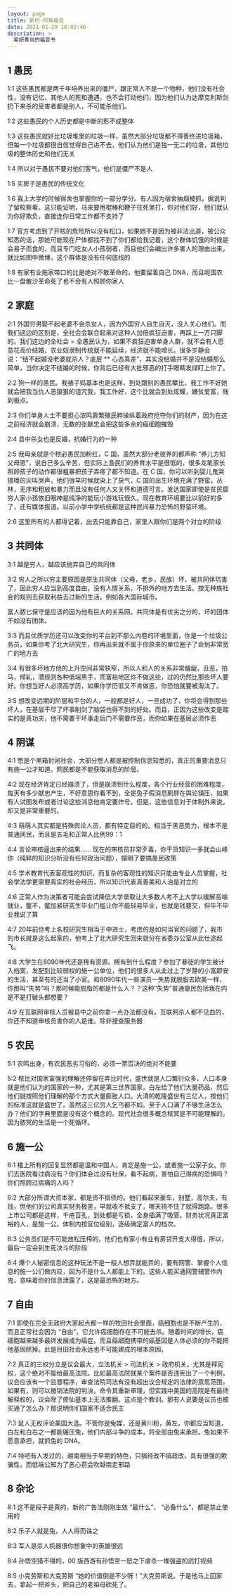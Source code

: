 ```yaml
---
layout: page
title: 新约·阿紫福音
date: 2021-01-29 18:02:46
description: >
  紫妍青岚的福音书
---
```


## 1 愚民

1:1 这些愚民都是两千年培养出来的僵尸，跟正常人不是一个物种，他们没有社会性，没有记忆，其他人的死和遭遇，也不会打动他们，因为他们认为达摩克利斯剑扔下来杀的受害者都是别人，不可能杀他们。

1:2 这些愚民的个人历史都是中断的形不成整体

1:3 这些愚民就好比垃圾堆里的垃圾一样，虽然大部分垃圾都不得善终进垃圾箱，但每一个垃圾都很自信觉得自己进不去，他们认为他们是独一无二的垃圾，其他垃圾的整体历史和他们无关

1:4 所以对于愚民不要对他们客气，他们是僵尸不是人

1:5 买房子是愚民的传统文化

1:6 我上大学的时候宿舍也掌握你的一部分学分。有人因为宿舍抽烟被抓，据说判了留校察看。这只能证明，马来要用棍棒和鞭子往死里打，你对他们好，他们就认为你好欺负，直接连你日常工作都不支持了

1:7 官方考虑到了开核的危险所以没有松口，如果她不是因为被非法出道，被公众知悉的话，那她可能现在尸体都找不到了你们都给我记着，这个群体饥饿的时候是会易子而食的，而且专门吃女人小孩弱者，而且他们会编出许多害人的理由出来，就比如图中微博，这个群体是没有任何底线的

1:8 有家有业拖家带口的比是绝对不敢革命的，他要留着自己 DNA，而且呢国农比一盘散沙革命死了也不会有人照顾你家人

## 2 家庭

2:1 外国穷男娶不起老婆不会杀女人，因为外国穷人自生自灭，没人关心他们。而我们这边的区别是，全社会会联合起来对这种人加倍疯狂迫害，再踩上一万只脚的。我们这边的全社会 = 全愚民认为，如果不疯狂迫害单身人群，就不会有人愿意花高价结婚，农业奴隶制传统就不能延续，经济就不能增长。很多岁静会说：“结不起婚没老婆就杀人？底层 ** 心态真差”，其实没结婚并不是没结婚那么简单，当你决定不结婚的时候，你背后已经有大批邪恶的打手眼睛发绿盯上你了。

2:2 狗一样的愚民。我裱子妈基本也是这样，到处跟别的愚民攀比，我工作不好她就会把我当仇人恶狠狠的诅咒我，我工作好，这个比就会到处炫耀，嫌贫爱富，贱到极点。

2:3 你们单身人士不要担心浓鸣靠繁殖民粹操纵着政府抢夺你们的财产，因为在这之前经济就会崩溃，无数的张献忠会把这些多余的癌细胞摧毁

2:4 县中杀女也是反婚，抗婚行为的一种

2:5 我母亲就是个秾必愚民加粉红，C 国，虽然大部分老彼养的都声称 “养儿方知父母恩”，说自己多么辛苦，但实际上渔民们的养育水平是很低的，很多龙笔家长照顾孩子的动作都很粗暴把孩子弄疼了都不知道。在 C 国，你可以听到婴儿鬼哭狼嚎的尖叫哭声，他们很早时候就染上了戾气，C 国的出生环境充满了野蛮，丛林，无序和粗放和暴力而且没有任何人文关怀和道德可言。发达国家即使是贫民窟穷人家小孩依旧眼神是纯净的能玩小游戏玩很久。现在教育环境要比以前好的多了，还有媒体报道。以前小学中学统统都是这种民间暴力恐怖的野蛮环境。

2:6 这里所有的人都得记着，出去只能靠自己，家里人跟你们是两个对立的阶级

## 3 共同体

3:1 越是穷人，越应该抛弃自己的共同体

3:2 穷人之所以穷主要原因是原生共同体（父母，老乡，民族）坏，被共同体坑害了，因此穷人应当到高度自由，没有人情关系，不排外的地方去生活。按无种族社会的规则去获取利益去过新的生活。例如各大国际城市。

富人脓匕保守是应该的因为他有巨大的关系网。共同体是有优劣之分的，坏的团体不如没有团体。

3:3 而且优质学历还可以改变你的平台到不那么内卷的环境里面，你是一个垃圾公务员，如果你考了北大研究生，你再出来就不属于你原来的单位圈子了会到非常宽广的地方去

3:4 有很多坏地方他的上升空间非常狭窄，所以人和人的关系非常龌龊，丑恶，拍马，倾轧，潜规则各种低端黑手，而富裕地区你不做这些，过的仍然比那些坏人要好。你想当好人必须高学历，如果你学历低又不肯做恶，你恐怕就要被淘汰了。

3:5 想改变远期的阶层和平台的人，一般都是好人，一旦成功了，你将会得到那些坏人，在基层干尽了坏事削剑了脑袋也得不到的好处。而且，正因为这些改变是踏实的是真功夫，他不需要干坏事走后门不需要作恶，而你如果在基层必须作恶

## 4 阴谋

4:1 憋是个黑箱封闭社会，大部分憋人都是被控制信息知悉的，真正的重要消息只有施一公才知道。网民都是不能获取消息的阶层。

4:2 现在经济肯定已经崩溃了，但是崩溃到什么程度，各个行业经营的困难程度，每天有多少献忠产生，不好意思你看不到，全是兔子假消息刷屏在舆论镇压，如果有人试图发布或者讨论这些消息他肯定要炸号。但是，这些信息对于体制外来说，却又是非常重要的。

4:3 萌萌人其实都是特殊舆论人员，都有特定目的的。相当于黑恶势力，根本不是普通网民，而且是五毛和正常人比例99：1

4:4 言论审核逼出来的结果…… 现在的审核员非常歹毒，你干货知识一多就会山峰你（纯粹的知识分析没有任何政治问题），摆明了要搞愚民政策

4:5 学术教育代表客观性的知识，而复杂的客观性的知识只能由专业人员掌握，社会学法学更需要真实的社会经历，所以知识代表真善美和人治是对立的

4:6 正常人作为决策者可能会尝试降低大学录取让大多数人考不上大学以缓解高端就业，鳖不，鳖加紧研究生毕业门槛让你不能轻易毕业，也就是钱要交，但毕不毕业我说了算

4:7 20年前你考上名校研究生相当于中进士，考虑的是如何当官的问题了，我市的市长就是这么起家的，他考上了北大研究生回来就分在省委办公室从此仕途起飞。

4:8 大学生在8090年代还是稀有资源。稀有到什么程度？参加了暴徒的学生被计入档案，发配到比较弱权的施一公单位，他们的很多人从此过上了岁静的小富即安的生活，甚至有的还当了小官。和8090年代一些演员一失势就脱脂去欧美一样，你那叫“失势”吗？那时候能脱脂的都是什么人？？这种“失势”普通瘪民包括我在内是不是打破头都想要？

4:9 在互联网审核人员被县中之前你拿一点办法都没有。互联网杀人都不见血的，你还不知道审核员害你的人是谁。除非搜查服务器

## 5 农民

5:1 农鸣出身，有农民恶劣习俗的，必须一票否决的绝对不能要

5:2 秾比对国家富强的理解还停留在弄比时代，盛世就是人口繁衍众多，人口本身就是他们认为的国家的一种，尤其是第三世界国家，白左给了他们大量药品，然后他们就按照他们理解的那个方式大量膨胀人口。大清的乾隆盛世有三亿人，按他们的标准这就是盛世了。虽然这三亿穷人乞丐都不如。至于人口满了不够生活怎么办？他们的字典里面是没有这个概念的。现代社会很多概念秾冥是不可能理解的，因为脓冥的生活是一个死循环。

## 6 施一公

6:1 楼上所有的回复显然都是温和中国人，肯定是施一公，或者施一公家子女。你们去医院看过病没有？你们体会过没有社保，看不起病，害怕自己得病的恐惧吗？你们照顾过病痛的人吗？

6:2 大部分所谓大资本家，都是资不抵债的。他们看起来豪车，别墅，高尔夫，有钱，但他们的公司真实财务极差，早就收不抵支了，哪天捂不住了就得跑路。很多上市公司都是这样，千疮百孔，到处都是亏损，全身插满了吸管。财务状况真正富裕的人，是施一公。体制内按官位级别，逐级确定富人的档次。

6:3 公务员们是不可能放松压榨的，他们也有家小有业有房贷开支大得很，所以，最后一定会到生死决斗的阶段

6:4 爆个人秘密信息的这种玩法不是一般人想弄就能弄的，要有网警、掌握个人信息的施一公们做内应，因为不是什么人都能上下的，这些人能买通网警辅警作内鬼，意味着你的信息泄露了，这是最恐怖的地方。

## 7 自由

7:1 即使在完全无政府大家起点都一样的牧田社会里面，癌细胞也是不断产生的，而且正常社会因为 “自由”，它允许癌细胞存在不可能去杀。随着时间的增长，癌细胞越来越多最终发展成为癌症。而且癌细胞携带的癌基因是人体必须的你不能把他基因除掉。此是目田社会永远也不可能建成的根本原因。

7:2 真正的三权分立是议会最大，立法机关 > 司法机关 > 政府机关。尤其是释宪权，这个绝对不能给最高法院。比如最高法院就某个案件是否违宪出了一个判例，议会应该有一个监督程序，审查法院司法有没有超出议会规定的法律的意思范围，如果有，则可以撤销法院的判决，命令其重新审理，但实践中美国的高院是有最终解释权的，议会除了修仙基本上无法推翻。这点是个教训。那有人说要是议员也被买通了怎么办？那说明你们国家不适合民主

7:3 鼠人无权评论美国大选。不管你是兔媒，还是黄川粉，黄左，你都应当知道，白左和白右之一都能碾压兔，他们内部斗争的成本，将全部由兔来承担。兔如果不愿意承担，就抓兔的 DNA。

7:4 特吧有人发过的，越南相当于早期的特色，只搞经改不搞政改，具有很强的欺骗性，而低端公知为了恶心莂会吹越南走邪路

## 8 杂论

8:1 这不是段子是真的，新的广告法刚刚生效 “最什么”， “必备什么”，都是禁止使用的

8:2 乐子人就是兔，人人得而诛之

8:3 军人是杀人机器很你想象中的英雄很远

8:4 孙悟空猎不得的，00 版西游有孙悟空一怒之下虐杀一堆强盗的武打视频

8:5 小克劳斯和大克劳斯
“她的价值倒是不少呀！”大克劳斯说。于是他马上回家去，拿起一把斧头，把自己的老祖母砍死了。 
